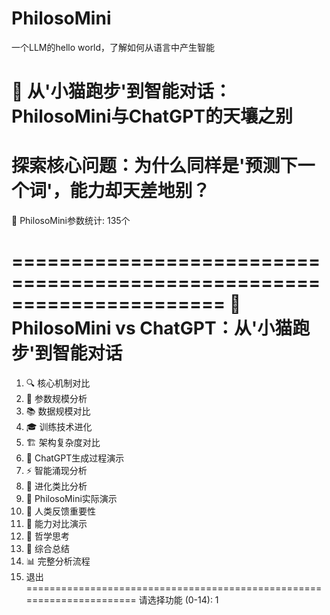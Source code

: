 # PhilosoMini
一个LLM的hello world，了解如何从语言中产生智能

🌟 从'小猫跑步'到智能对话：PhilosoMini与ChatGPT的天壤之别
============================================================
探索核心问题：为什么同样是'预测下一个词'，能力却天差地别？
============================================================
🧠 PhilosoMini参数统计: 135个

======================================================================
🌟 PhilosoMini vs ChatGPT：从'小猫跑步'到智能对话
======================================================================
1.  🔍 核心机制对比
2.  🔢 参数规模分析
3.  📚 数据规模对比
4.  🎓 训练技术进化
5.  🏗️ 架构复杂度对比
6.  🤖 ChatGPT生成过程演示
7.  ⚡ 智能涌现分析
8.  🌟 进化类比分析
9.  🔬 PhilosoMini实际演示
10. 💝 人类反馈重要性
11. 🎪 能力对比演示
12. 🤔 哲学思考
13. 🌟 综合总结
14. 📊 完整分析流程
0.  退出
======================================================================
请选择功能 (0-14): 1
